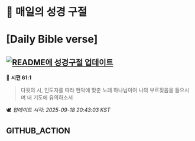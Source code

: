 # 🙏 매일의 성경 구절
# [Daily Bible verse]
## [![README에 성경구절 업데이트](https://github.com/DONGSUKA/first_test/actions/workflows/update-readme-bible.yml/badge.svg)](https://github.com/DONGSUKA/first_test/actions/workflows/update-readme-bible.yml)
<!-- START_BIBLE_VERSE -->
📖 **시편 61:1**
> 다윗의 시, 인도자를 따라 현악에 맞춘 노래 하나님이여 나의 부르짖음을 들으시며 내 기도에 유의하소서

🕊️ _업데이트 시각: 2025-09-18 20:43:03 KST_
  <!-- END_BIBLE_VERSE -->
## GITHUB_ACTION
